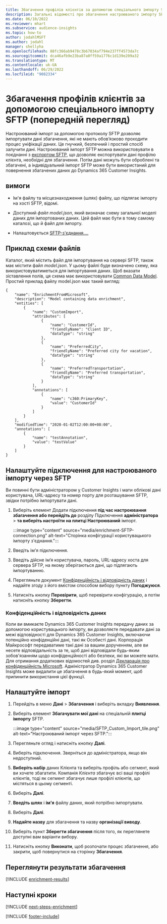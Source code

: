 ```yaml
---
title: Збагачення профілів клієнтів за допомогою спеціального імпорту SFTP (попередній перегляд)
description: Загальні відомості про збагачення настроюваного імпорту SFTP.
ms.date: 06/10/2022
ms.reviewer: mhart
ms.subservice: audience-insights
ms.topic: how-to
author: jodahlMSFT
ms.author: jodahl
manager: shellyha
ms.openlocfilehash: 88fc366ab9478c3b67034af794e237ff4573da7c
ms.sourcegitcommit: dca46afb9e23ba87a0ff59a1776c1d139e209a32
ms.translationtype: MT
ms.contentlocale: uk-UA
ms.lasthandoff: 06/29/2022
ms.locfileid: "9082334"
---
```

# <a name="enrich-customer-profiles-with-sftp-custom-import-preview"></a>Збагачення профілів клієнтів за допомогою спеціального імпорту SFTP (попередній перегляд)

Настроюваний імпорт за допомогою протоколу SFTP дозволяє імпортувати дані збагачення, які не мають обов’язково проходити процес уніфікації даних. Це гнучкий, безпечний і простий спосіб залучити дані. Настроюваний імпорт SFTP можна використовувати в поєднанні з [експортом SFTP](export-sftp.md), що дозволяє експортувати дані профілю клієнта, необхідні для збагачення. Потім дані можуть бути оброблені та збагачені, а індивідуальний імпорт SFTP може бути використаний для повернення збагачених даних до Dynamics 365 Customer Insights.

## <a name="prerequisites"></a>вимоги

- Ім'я файлу та місцезнаходження (шлях) файлу, що підлягає імпорту на хості SFTP, відомі.

- Доступний *файл model.json*, який визначає схему загальної моделі даних для імпортованих даних. Цей файл має бути в тому самому каталозі, що й файл для імпорту.

- Налаштовується [SFTP-з'єднання.](connections.md)[...](#configure-the-connection-for-sftp-custom-import)

## <a name="file-schema-example"></a>Приклад схеми файлів

Каталог, який містить файл для імпортування на сервері SFTP, також має містити файл *model.json*. У цьому файлі буде визначено схему, яка використовуватиметься для імпортування даних. Щоб вказати зіставлення полів, ця схема має використовувати [Common Data Model](/common-data-model/). Простий приклад файлу model.json має такий вигляд:

```
{
    "name": "EnrichmentFromMicrosoft",
    "description": "Model containing data enrichment",
    "entities": [
        {
            "name": "CustomImport",
            "attributes": [
                {
                    "name": "CustomerId",
                    "friendlyName": "Client ID",
                    "dataType": "string"
                },
                {
                    "name": "PreferredCity",
                    "friendlyName": "Preferred city for vacation",
                    "dataType": "string"
                },
                {
                    "name": "PreferredTransportation",
                    "friendlyName": "Preferred transportation",
                    "dataType": "string"
                }
            ],
            "annotations": [
                {
                    "name": "c360:PrimaryKey",
                    "value": "CustomerId"
                }
            ]
        }
    ],
    "modifiedTime": "2020-01-02T12:00:00+08:00",
    "annotations": [
        {
            "name": "testAnnotation",
            "value": "testValue"
        }
    ]
}
```

## <a name="configure-the-connection-for-sftp-custom-import"></a>Налаштуйте підключення для настроюваного імпорту через SFTP

Ви повинні бути адміністратором [у](permissions.md#admin) Customer Insights і мати облікові дані користувача, URL-адресу та номер порту для розташування SFTP, звідки потрібно імпортувати дані.

1. Виберіть елемент Додати підключення **під час настроювання збагачення або перейдіть до** розділу Підключення **адміністратора** > **та виберіть настроїти** **на плитці Настроюваний** імпорт.

   :::image type="content" source="media/enrichment-SFTP-connection.png" alt-text="Сторінка конфігурації користувацького імпорту з'єднання.":::

1. Введіть ім'я підключення.

1. Введіть дійсне ім’я користувача, пароль, URL-адресу хоста для сервера SFTP, на якому зберігаються дані, що підлягають імпортуванню.

1. Перегляньте документ [Конфіденційність і відповідність даних](#data-privacy-and-compliance) і надайте згоду з його вмістом способом вибору пункту **Погоджуюся**.

1. Натисніть кнопку **Перевірити**, щоб перевірити конфігурацію, а потім натисніть кнопку **Зберегти**.

### <a name="data-privacy-and-compliance"></a>Конфіденційність і відповідність даних

Коли ви вмикаєте Dynamics 365 Customer Insights передачу даних за допомогою користувацького імпорту, ви дозволяєте передавати дані за межі відповідності для Dynamics 365 Customer Insights, включаючи потенційно конфіденційні дані, такі як Особисті дані. Корпорація Майкрософт передаватиме такі дані за вашим дорученням, але ви несете відповідальність за те, щоб дані відповідали будь-яким зобов'язанням щодо конфіденційності або безпеки, які ви можете мати. Для отримання додаткових відомостей див. розділ [Декларація про конфіденційність Microsoft](https://go.microsoft.com/fwlink/?linkid=396732).
Адміністратор Dynamics 365 Customer Insights може видалити це збагачення в будь-який момент, щоб припинити використання цієї функції.

## <a name="configure-the-import"></a>Налаштуйте імпорт

1. Перейдіть в меню **Дані** > **Збагачення** і виберіть вкладку **Виявлення**.

1. Виберіть елемент **Збагачувати мої дані** на спеціальній **плитці імпорту** SFTP.

   :::image type="content" source="media/SFTP_Custom_Import_tile.png" alt-text="Настроюваний імпорт через SFTP.":::

1. Перегляньте огляд і натисніть кнопку **Далі**.

1. Виберіть підключення. Зверніться до адміністратора, якщо він недоступний.

1. **Виберіть набір** даних Клієнта та виберіть профіль або сегмент, який ви хочете збагатити. Компанія *Клієнта* збагачує всі ваші профілі клієнтів, тоді як сегмент збагачує лише профілі клієнтів, що містяться в цьому сегменті.

1. Виберіть **Далі**.

1. **Введіть шлях** і **ім'я** файлу даних, який потрібно імпортувати.

1. Виберіть **Далі**.

1. **Надайте назву** для збагачення та назву **організації виводу**.

1. Виберіть пункт **Зберегти збагачення** після того, як переглянете доступні вам варіанти вибору.

1. Натисніть кнопку **Виконати**, щоб розпочати процес збагачення, або закрити, щоб повернутися на сторінку **Збагачення**.

## <a name="view-enrichment-results"></a>Переглянути результати збагачення

[!INCLUDE [enrichment-results](includes/enrichment-results.md)]

## <a name="next-steps"></a>Наступні кроки

[!INCLUDE [next-steps-enrichment](includes/next-steps-enrichment.md)]

[!INCLUDE [footer-include](includes/footer-banner.md)]
